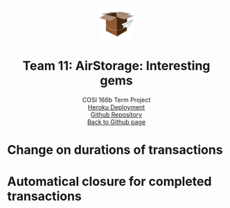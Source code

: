 <p align="center">
  <a href="https://mikeq0621.github.io/COSI166_team11/">
    <img src="../app/assets/images/AirStorageIcon2.png" alt="Logo" width="80" height="80">
  </a>
  <h1 align="center">Team 11: AirStorage: Interesting gems</h1>
  <p align="center">
    COSI 166b Term Project
    <br>
    <a href="https://airstorage.herokuapp.com/">Heroku Deployment</a>
    <br>
    <a href="https://github.com/Mikeq0621/COSI166_team11">Github Repository</a>
    <br>
    <a href="https://mikeq0621.github.io/COSI166_team11/">Back to Github page</a>
  </p>
</p>

# Change on durations of transactions

# Automatical closure for completed transactions

